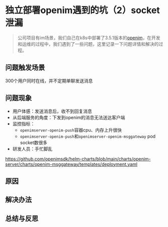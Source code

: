 # 独立部署openim遇到的坑（2）socket泄漏

> 公司项目有im场景，我们自己在k8s中部署了3.5.1版本的[openim](https://github.com/openimsdk)，在开发和运维的过程中，我们遇到了一些问题，这里记录一下问题详情和解决的过程。


## 问题触发场景
300个用户同时在线，并不定期单聊发送消息

## 问题现象
- 用户体感：发送消息后，收不到回复消息
- 从后端服务的角度：下发到openim的消息无法送达客户端
- 监控指标：
    - `openimserver-openim-push`容器cpu、内存上升很快
    - `openimserver-openim-push`和`openimserver-openim-msggateway` pod socket数很多
- 研发人员：手忙脚乱


https://github.com/openimsdk/helm-charts/blob/main/charts/openim-server/charts/openim-msggateway/templates/deployment.yaml
## 原因


## 解决办法


## 总结与反思
